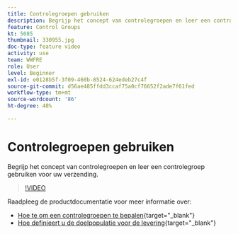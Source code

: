 ```yaml
---
title: Controlegroepen gebruiken
description: Begrijp het concept van controlegroepen en leer een controlegroep voor uw verzending gebruiken.
feature: Control Groups
kt: 5085
thumbnail: 330955.jpg
doc-type: feature video
activity: use
team: WWFRE
role: User
level: Beginner
exl-id: e0128b5f-3f09-460b-8524-624edeb27c4f
source-git-commit: d56ae485ffdd3ccaf75a0cf76652f2ade7f61fed
workflow-type: tm+mt
source-wordcount: '86'
ht-degree: 48%

---
```


# Controlegroepen gebruiken

Begrijp het concept van controlegroepen en leer een controlegroep gebruiken voor uw verzending.

>[!VIDEO](https://video.tv.adobe.com/v/330955?quality=12&learn=on)

Raadpleeg de productdocumentatie voor meer informatie over:

* [Hoe te om een controlegroepen te bepalen](https://experienceleague.adobe.com/docs/campaign-classic/using/orchestrating-campaigns/orchestrate-campaigns/marketing-campaign-target.html?lang=en#defining-a-control-group){target="_blank"}
* [Hoe definieert u de doelpopulatie voor de levering](https://experienceleague.adobe.com/docs/campaign-classic/using/sending-messages/key-steps-when-creating-a-delivery/steps-defining-the-target-population.html?lang=en){target="_blank"}

